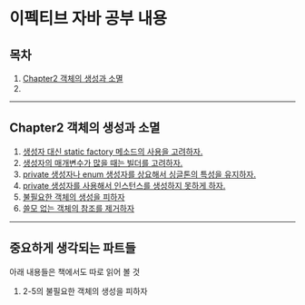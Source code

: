 # 이펙티브 자바 공부 내용

## 목차

1. [Chapter2 객체의 생성과 소멸](#Chapter2-객체의-생성과-소멸)
2.

---

## Chapter2 객체의 생성과 소멸

1. [생성자 대신 static factory 메소드의 사용을 고려하자.](https://github.com/hong-sile/effective-java/blob/master/chapter2/StaticFactoryMethod.java)
2. [생성자의 매개변수가 많을 때는 빌더를 고려하자.](https://github.com/hong-sile/effective-java/blob/master/chapter2/BuilderPattern.java)
3. [private 생성자나 enum 생성자를 상요해서 싱글톤의 특성을 유지하자.](https://github.com/hong-sile/effective-java/blob/master/chapter2/singleton)
4. [private 생성자를 사용해서 인스턴스를 생성하지 못하게 하자.](https://github.com/hong-sile/effective-java/blob/master/chapter2/PrivateConstructorUtility.java)
5. [불필요한 객체의 생성을 피하자](https://github.com/hong-sile/effective-java/blob/master/chapter2/avoid_create_unnecessary_object)
6. [쓸모 없는 객체의 참조를 제거하자](https://github.com/hong-sile/effective-java/blob/master/chapter2/remove_unnecessary_object_reference)

---

## 중요하게 생각되는 파트들
아래 내용들은 책에서도 따로 읽어 볼 것
1. 2-5의 불필요한 객체의 생성을 피하자